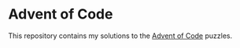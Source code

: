 # Advent of Code

This repository contains my solutions to the [Advent of Code](https://adventofcode.com/) puzzles.
